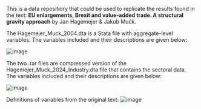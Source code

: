 This is a data repositiory that could be used to replicate the results found in the text: **EU enlargements, Brexit and value-added trade. A structural gravity approach** by Jan Hagemejer & Jakub Mućk.

The Hagemejer_Muck_2004.dta is a Stata file with aggregate-level variables. The variables included and their descriptions are given below:

![image](https://github.com/jhagemejer/Brexit_VA/assets/158281157/8a0559db-d31c-4bb0-97fe-ebb15599c87f)

The two .rar files are compressed version of the Hagemejer_Muck_2024_Industry.dta file that contains the sectoral data. The variables included and their descriptions are given below:

![image](https://github.com/jhagemejer/Brexit_VA/assets/158281157/d8e36883-6967-42b4-bdc7-21cd0788256f)


Definitions of variables from the original text:
![image](https://github.com/jhagemejer/Brexit_VA/assets/158281157/94add549-ad92-45ab-9723-4efaea04b0d3)
